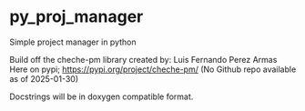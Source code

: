 # py_proj_manager
 Simple project manager in python

Build off the cheche-pm library created by: Luis Fernando Perez Armas
Here on pypi; https://pypi.org/project/cheche-pm/
(No Github repo available as of 2025-01-30)


Docstrings will be in doxygen compatible format.